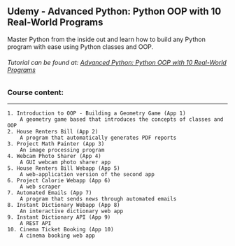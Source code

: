 ## Udemy - Advanced Python: Python OOP with 10 Real-World Programs


Master Python from the inside out and learn how to build any Python program with ease using Python classes and OOP.

###### Tutorial can be found at: [Advanced Python: Python OOP with 10 Real-World Programs](https://www.udemy.com/course/the-python-pro-course/)

### Course content:

---

```
1. Introduction to OOP - Building a Geometry Game (App 1)
    A geometry game based that introduces the concepts of classes and OOP
2. House Renters Bill (App 2)
    A program that automatically generates PDF reports
3. Project Math Painter (App 3)
    An image processing program
4. Webcam Photo Sharer (App 4)
    A GUI webcam photo sharer app
5. House Renters Bill Webapp (App 5)
    A web-application version of the second app
6. Project Calorie Webapp (App 6)
    A web scraper
7. Automated Emails (App 7)
    A program that sends news through automated emails
8. Instant Dictionary Webapp (App 8)
    An interactive dictionary web app
9. Instant Dictionary API (App 9)
    A REST API
10. Cinema Ticket Booking (App 10)
    A cinema booking web app
```

